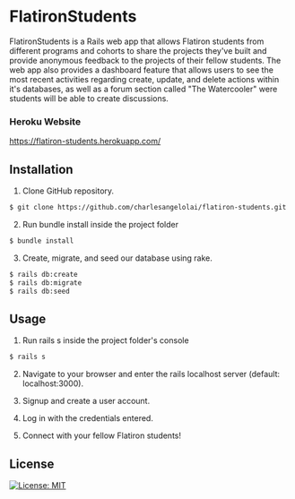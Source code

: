 # FlatironStudents

FlatironStudents is a Rails web app that allows Flatiron students from different programs and cohorts to share the projects they've built and provide anonymous feedback to the projects of their fellow students. The web app also provides a dashboard feature that allows users to see the most recent activities regarding create, update, and delete actions within it's databases, as well as a forum section called "The Watercooler" were students will be able to create discussions.

### Heroku Website
https://flatiron-students.herokuapp.com/

## Installation

1. Clone GitHub repository.

```bash
$ git clone https://github.com/charlesangelolai/flatiron-students.git
```

2. Run bundle install inside the project folder

```bash
$ bundle install
```

3. Create, migrate, and seed our database using rake.

```bash
$ rails db:create
$ rails db:migrate
$ rails db:seed
```

## Usage

1. Run rails s inside the project folder's console

```bash
$ rails s
```

2. Navigate to your browser and enter the rails localhost server (default: localhost:3000).

3. Signup and create a user account.

4. Log in with the credentials entered.

5. Connect with your fellow Flatiron students!

## License

[![License: MIT](https://img.shields.io/badge/License-MIT-yellow.svg)](https://opensource.org/licenses/MIT)
